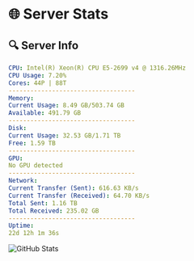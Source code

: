 # 🌐 Server Stats
## 🔍 Server Info
```yaml
CPU: Intel(R) Xeon(R) CPU E5-2699 v4 @ 1316.26MHz
CPU Usage: 7.20%
Cores: 44P | 88T
-----------------------------------
Memory:
Current Usage: 8.49 GB/503.74 GB
Available: 491.79 GB
-----------------------------------
Disk:
Current Usage: 32.53 GB/1.71 TB
Free: 1.59 TB
-----------------------------------
GPU:
No GPU detected
-----------------------------------
Network:
Current Transfer (Sent): 616.63 KB/s
Current Transfer (Received): 64.70 KB/s
Total Sent: 1.16 TB
Total Received: 235.02 GB
-----------------------------------
Uptime:
22d 12h 1m 36s
```
![GitHub Stats](https://img.shields.io/badge/Updated-2025-05-12_05:10:24-blue)